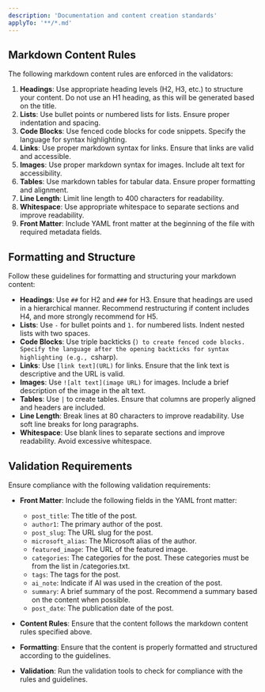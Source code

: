 ```yaml
---
description: 'Documentation and content creation standards'
applyTo: '**/*.md'
---
```


## Markdown Content Rules

The following markdown content rules are enforced in the validators:

1. **Headings**: Use appropriate heading levels (H2, H3, etc.) to structure your content. Do not use an H1 heading, as this will be generated based on the title.
2. **Lists**: Use bullet points or numbered lists for lists. Ensure proper indentation and spacing.
3. **Code Blocks**: Use fenced code blocks for code snippets. Specify the language for syntax highlighting.
4. **Links**: Use proper markdown syntax for links. Ensure that links are valid and accessible.
5. **Images**: Use proper markdown syntax for images. Include alt text for accessibility.
6. **Tables**: Use markdown tables for tabular data. Ensure proper formatting and alignment.
7. **Line Length**: Limit line length to 400 characters for readability.
8. **Whitespace**: Use appropriate whitespace to separate sections and improve readability.
9. **Front Matter**: Include YAML front matter at the beginning of the file with required metadata fields.

## Formatting and Structure

Follow these guidelines for formatting and structuring your markdown content:

- **Headings**: Use `##` for H2 and `###` for H3. Ensure that headings are used in a hierarchical manner. Recommend restructuring if content includes H4, and more strongly recommend for H5.
- **Lists**: Use `-` for bullet points and `1.` for numbered lists. Indent nested lists with two spaces.
- **Code Blocks**: Use triple backticks (`) to create fenced code blocks. Specify the language after the opening backticks for syntax highlighting (e.g., `csharp).
- **Links**: Use `[link text](URL)` for links. Ensure that the link text is descriptive and the URL is valid.
- **Images**: Use `![alt text](image URL)` for images. Include a brief description of the image in the alt text.
- **Tables**: Use `|` to create tables. Ensure that columns are properly aligned and headers are included.
- **Line Length**: Break lines at 80 characters to improve readability. Use soft line breaks for long paragraphs.
- **Whitespace**: Use blank lines to separate sections and improve readability. Avoid excessive whitespace.

## Validation Requirements

Ensure compliance with the following validation requirements:

- **Front Matter**: Include the following fields in the YAML front matter:
  - `post_title`: The title of the post.
  - `author1`: The primary author of the post.
  - `post_slug`: The URL slug for the post.
  - `microsoft_alias`: The Microsoft alias of the author.
  - `featured_image`: The URL of the featured image.
  - `categories`: The categories for the post. These categories must be from the list in /categories.txt.
  - `tags`: The tags for the post.
  - `ai_note`: Indicate if AI was used in the creation of the post.
  - `summary`: A brief summary of the post. Recommend a summary based on the content when possible.
  - `post_date`: The publication date of the post.

- **Content Rules**: Ensure that the content follows the markdown content rules specified above.
- **Formatting**: Ensure that the content is properly formatted and structured according to the guidelines.
- **Validation**: Run the validation tools to check for compliance with the rules and guidelines.
